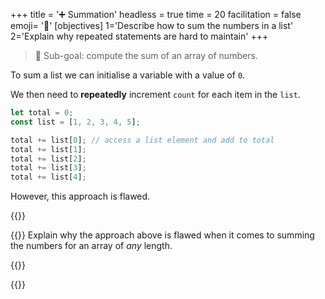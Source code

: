 +++
title = '➕ Summation'
headless = true
time = 20
facilitation = false
emoji= '🧩'
[objectives]
    1='Describe how to sum the numbers in a list'
    2='Explain why repeated statements are hard to maintain'
+++

> 🎯 Sub-goal: compute the sum of an array of numbers.

To sum a list we can initialise a variable with a value of `0`.

We then need to **repeatedly** increment `count` for each item in the `list`.

```js
let total = 0;
const list = [1, 2, 3, 4, 5];

total += list[0]; // access a list element and add to total
total += list[1];
total += list[2];
total += list[3];
total += list[4];
```

However, this approach is flawed.

{{<tabs name="Explain">}}

{{<tab name="🧠  Explain">}}
Explain why the approach above is flawed when it comes to summing the numbers for an array of _any_ length.

{{</tab>}}

{{</tabs>}}
